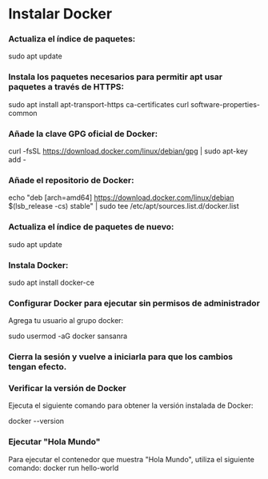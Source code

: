 # Instalar Docker
### Actualiza el índice de paquetes:
sudo apt update


###  Instala los paquetes necesarios para permitir apt usar paquetes a través de HTTPS:
sudo apt install apt-transport-https ca-certificates curl software-properties-common

### Añade la clave GPG oficial de Docker:
curl -fsSL https://download.docker.com/linux/debian/gpg | sudo apt-key add -


### Añade el repositorio de Docker:
echo "deb [arch=amd64] https://download.docker.com/linux/debian $(lsb_release -cs) stable" | sudo tee /etc/apt/sources.list.d/docker.list

### Actualiza el índice de paquetes de nuevo:
sudo apt update

### Instala Docker:
sudo apt install docker-ce

### Configurar Docker para ejecutar sin permisos de administrador
Agrega tu usuario al grupo docker:

sudo usermod -aG docker sansanra


### Cierra la sesión y vuelve a iniciarla para que los cambios tengan efecto.
### Verificar la versión de Docker
Ejecuta el siguiente comando para obtener la versión instalada de Docker:

docker --version

### Ejecutar "Hola Mundo"
Para ejecutar el contenedor que muestra "Hola Mundo", utiliza el siguiente comando:
docker run hello-world